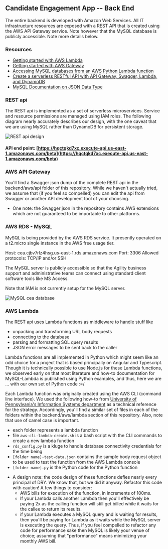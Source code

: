 ## Candidate Engagement App -- Back End

The entire backend is developed with Amazon Web Services. All IT infrastructure resources are exposed with a REST API that is created using the AWS API Gateway service. Note however that the MySQL database is publicly accessible. Note more details below.

### Resources
* [Getting started with AWS Lambda](http://docs.aws.amazon.com/lambda/latest/dg/getting-started.html)
* [Getting started with AWS Gateway](http://docs.aws.amazon.com/apigateway/latest/developerguide/getting-started-intro.html)
* [Accessing MySQL databases from an AWS Python Lambda function](https://www.isc.upenn.edu/accessing-mysql-databases-aws-python-lambda-function)
* [Create a serverless RESTful API with API Gateway, Swagger, Lambda, and DynamoDB](https://cloudonaut.io/create-a-serverless-restful-api-with-api-gateway-swagger-lambda-and-dynamodb/)
* [MySQL Documentation on JSON Data Type](https://dev.mysql.com/doc/refman/5.7/en/json.html)


### REST api
The REST api is implemented as a set of serverless microservices. Service and resource permissions are managed using IAM roles. The following diagram nearly accurately describes our design, with the one caveat that we are using MySQL rather than DynamoDB for persistent storage.

![REST api design](https://raw.githubusercontent.com/Agility360/CEA/master/backend/aws/rest-api-design2.png "REST api design")


#### API end point:  [https://hqctqkd7xc.execute-api.us-east-1.amazonaws.com/beta](https://hqctqkd7xc.execute-api.us-east-1.amazonaws.com/beta)

### AWS API Gateway
You'll find a Swagger json dump of the complete REST api in the backend/aws/api folder of this repository. While we haven't actually tried, we assume that (if you feel so compelled) you can edit the api from Swagger or another API development tool of your choosing.

* One note: the Swagger json in the repository contains AWS extensions which are not guaranteed to be importable to other platforms.

### AWS RDS - MySQL
MySQL is being provided by the AWS RDS service. It presently operated on a t2.micro single instance in the AWS free usage tier.

Host: cea.cjbv7rlz4hsg.us-east-1.rds.amazonaws.com
Port: 3306
Allowed protocols: TCP/IP and/or SSH

The MySQL server is publicly accessible so that the Agility business support and administrative teams can connect using standard client software tools like MS Access.

Note that IAM is not currently setup for the MySQL server.

![MySQL cea database](https://raw.githubusercontent.com/Agility360/CEA/master/backend/aws/mysql/er-diagram.png "MySQL cea database")

### AWS Lambda
The REST api uses Lambda functions as middleware to handle stuff like
  - unpacking and transforming URL body requests
  - connecting to the database
  - parsing and formatting SQL query results
  - JSON error messages to be sent back to the caller

Lambda functions are all implemented in Python which might seem like an odd choice for a project that is based principally on Angular and Typescript. Though it is technically possible to use Node.js for these Lambda functions, we observed early on that most literature and how-to documentation for MySQL-Lambda is published using Python examples, and thus, here we are ... with our own set of Python code :=/

Each Lambda function was originally created using the AWS CLI (command line interface). We used the following how-to from [University of Pennsylvania's Information Systems department](https://www.isc.upenn.edu/accessing-mysql-databases-aws-python-lambda-function) as a technical reference for the strategy. Accordingly, you'll find a similar set of files in each of the folders within the backend/aws/lambda section of this repository. Also, note that use of camel case is important.
  - each folder represents a lambda function
  - file ```aws-cli-lambda-create.sh``` is a bash script with the CLI commands to create a new lambda function
  - ```rds_config.py``` is a kluge to handle database connectivity credentials for the time being
  - ```[folder name]-test-data.json``` contains the sample body request object to be used to test the function from the AWS Lambda console
  - ```[folder name].py``` is the Python code for the Python function

* A design note: the code design of these functions defies nearly every principal of DRY. We know that, but we did it anyway. Refactor this code with caution! A few things to consider:
  - AWS bills for execution of the function, in increments of 100ms.
  - If your Lambda calls another Lambda then you'll effectively be paying 2x as the calling function will still get billed while it waits for the callee to return its results.
  - if your Lambda executes a MySQL query and is waiting for results, then you'll be paying for Lambda as it waits while the MySQL server is executing the query.
Thus, if you feel compelled to refactor any code for performance sake then MySQL is likely your venue of choice; assuming that "performance" means minimizing your monthly AWS bill.
